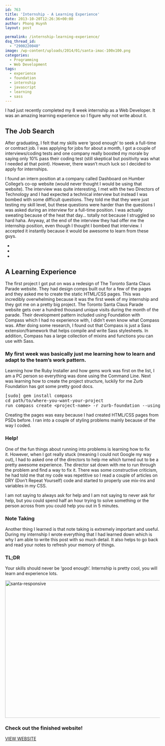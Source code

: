 ```yaml
---
id: 763
title: 'Internship - A Learning Experience'
date: 2013-10-20T12:26:36+00:00
author: Phong Huynh
layout: post

permalink: /internship-learning-experience/
dsq_thread_id:
  - "2900220040"
image: /wp-content/uploads/2014/01/santa-imac-100x100.png
categories:
  - Programming
  - Web Development
tags:
  - experience
  - foundation
  - internship
  - javascript
  - learning
  - sass
---
```

I had just recently completed my 8 week internship as a Web Developer. It was an amazing learning experience so I figure why not write about it.

## The Job Search

After graduating, I felt that my skills were &#8216;good enough&#8217; to seek a full-time or contract job. I was applying for jobs for about a month, I got a couple of interviews/coding tests and one company really boosted my morale by saying only 10% pass their coding test (still skeptical but positivity was what I needed at that point). However, there wasn&#8217;t much luck so I decided to apply for internships.

I found an intern position at a company called Dashboard on Humber College&#8217;s co-op website (would never thought I would be using that website). The interview was quite interesting, I met with the two Directors of Technology and I had expected a technical interview but instead I was bombed with some difficult questions. They told me that they were just testing my skill level, but these questions were harder than the questions I was asked during an interview for a full-time position. I was actually sweating because of the heat that day&#8230; totally not because I struggled so hard haha. Anyway, at the end of the interview they had offer me the internship position, even though I thought I bombed that interview. I accepted it instantly because it would be awesome to learn from these guys.

<div class="flexslider" data-autoplay="true" data-interval="3000" data-animation="slide" data-direction="horizontal" data-animationSpeed="600"  data-pauseOnHover="true">
  <ul class="slides">
    <li>
      <img alt="" src="/wp-content/uploads/2014/01/santa-imac.png" />
    </li>
    <li>
      <img alt="" src="/wp-content/uploads/2014/01/santa-ipad.png" />
    </li>
    <li>
      <img alt="" src="/wp-content/uploads/2014/01/santa-iphone.png" />
    </li>
  </ul>
</div>

## A Learning Experience

The first project I got put on was a redesign of The Toronto Santa Claus Parade website. They had design comps built out for a few of the pages and they asked me to create the static HTML/CSS pages. This was incredibly overwhelming because it was the first week of my internship and they got me on a pretty big project. The Toronto Santa Claus Parade website gets over a hundred thousand unique visits during the month of the parade. Their development pattern included using Foundation with Compass which I had no experience with, I didn&#8217;t even know what Compass was. After doing some research, I found out that Compass is just a Sass extension/framework that helps compile and write Sass stylesheets. In addition, Compass has a large collection of mixins and functions you can use with Sass.

<div class="tagline">
  <h3>
    My first week was basically just me learning how to learn and adapt to the team&#8217;s work pattern.
  </h3>
</div>

Learning how the Ruby Installer and how gems work was first on the list, I am a PC person so everything was done using the Command Line. Next was learning how to create the project structure, luckily for me Zurb Foundation has got some pretty good docs.

<pre class="prettyprint linenums">[sudo] gem install compass
cd path/to/where-you-want-your-project
run compass create &lt;project-name&gt; -r zurb-foundation --using foundation
</pre>

Creating the pages was easy because I had created HTML/CSS pages from PSDs before. I ran into a couple of styling problems mainly because of the way I coded.

### Help!

One of the fun things about running into problems is learning how to fix it. However, when I got really stuck (meaning I could not Google my way out), I had to asked one of the directors to help me which turned out to be a pretty awesome experience. The director sat down with me to run through the problem and find a way to fix it. There was some constructive criticism, he had told me that my code was repetitive so I read a couple of articles on DRY (Don&#8217;t Repeat Yourself) code and started to properly use mix-ins and variables in my CSS.

I am not saying to always ask for help and I am not saying to never ask for help, but you could spend half an hour trying to solve something or the person across from you could help you out in 5 minutes.

### Note Taking

Another thing I learned is that note taking is extremely important and useful. During my internship I wrote everything that I had learned down which is why I am able to write this post with so much detail. It also helps to go back and read your notes to refresh your memory of things.

### TL;DR

Your skills should never be &#8216;good enough&#8217;. Internship is pretty cool, you will learn and experience lots.

<a title="The Santa Claus Parade" href="http://www.thesantaclausparade.com" target="_blank"><img class="alignnone size-full wp-image-745" src="/wp-content/uploads/2014/01/santa-responsive.png" alt="santa-responsive" width="753" height="447" srcset="/wp-content/uploads/2014/01/santa-responsive.png 753w, /wp-content/uploads/2014/01/santa-responsive-300x178.png 300w" sizes="(max-width: 753px) 100vw, 753px" /></a>

### Check out the finished website!

<div class="project-action">
  <a target="_blank" class="button big blue  button-icon" href="http://www.thesantaclausparade.com"><i class="fa fa-eye"></i>VIEW WEBSITE</a>
</div>
